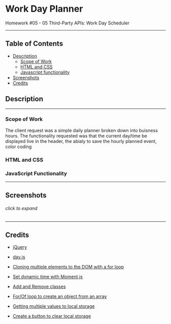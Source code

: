 # Work Day Planner
Homework #05 - 05 Third-Party APIs: Work Day Scheduler

---

## Table of Contents
 * [Description](#description)
    + [Scope of Work](#scope-of-work)
    + [HTML and CSS](#html-and-css)
    + [Javascript functionality](#javascript-functionality)
  * [Screenshots](#screenshots)
  * [Credits](#credits)

## Description
---
### Scope of Work
The client request was a simple daily planner broken down into buisness hours. The functionality requested was that the current day/time be displayed live in the header, the abialy to save the hourly planned event, color coding 

### HTML and CSS


### JavaScript Functionality

---

## Screenshots
###### click to expand
<!-- <details>
<summary><strong>Large screens:</strong></summary>
<br>

![desktop start screen](./assets/images/screenshots/desktop-start-screen.jpg?raw=true)
<br>
_desktop start screen_
<br>

![desktop question screen](./assets/images/screenshots/desktop-question-screen.jpg?raw=true)
<br>
_desktop question screen_
<br>

![desktop gameover screen](./assets/images/screenshots/desktop-gameover-screen.jpg?raw=true)
<br>
_desktop gameover screen_
<br>

![desktop score screen](./assets/images/screenshots/desktop-score-screen.jpg?raw=true)
<br>
_desktop score screen_
<br>
</details>

<details>
<summary><strong>Mobile screens:</strong></summary>
<br>

![mobile start screen](./assets/images/screenshots/mobile-start-screen.jpg?raw=true)
<br>
_mobile start screen_
<br>

![mobile question screen](./assets/images/screenshots/mobile-question-screen.jpg?raw=true)
<br>
_mobile question screen_
<br>

![mobile gameover screen](./assets/images/screenshots/mobile-gameover-screen.jpg?raw=true)
<br>
_mobile gameover screen_
<br>

![mobile score screen](./assets/images/screenshots/mobile-score-screen.jpg?raw=true)
<br>
_mobile score screen_
<br>
</details> -->

---

## Credits
* [jQuery](https://jquery.com/)

* [day.js](https://day.js.org/)

* [Cloning multiple elements to the DOM with a for loop](https://stackoverflow.com/questions/29837552/jquery-appending-multiple-cloned-dom-objects-using-a-for-loop)

* [Set dynamic time with Moment.js](https://stackoverflow.com/questions/10590461/dynamic-date-and-time-with-moment-js-and-setinterval)

* [Add and Remove classes](https://stackoverflow.com/questions/7002039/easiest-way-to-toggle-2-classes-in-jquery)

* [For/Of loop to create an object from an array](https://stackoverflow.com/questions/42974735/create-object-from-array)

* [Getting multiple values to local storage](https://stackoverflow.com/questions/19635077/adding-objects-to-array-in-localstorage)

* [Create a button to clear local storage](https://stackoverflow.com/questions/30816119/how-do-i-clear-localstorage-with-a-button)


